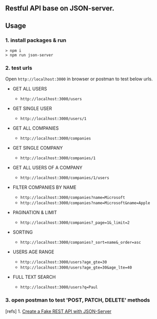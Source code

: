 ## Restful API base on JSON-server.

## Usage

### 1. install packages & run 

```shell
> npm i 
> npm run json-server
```

### 2. test urls

Open `http://localhost:3000` in browser or postman to test below urls.

- GET ALL USERS
  - `http://localhost:3000/users`
- GET SINGLE USER
  - `http://localhost:3000/users/1`

- GET ALL COMPANIES
  - `http://localhost:3000/companies`
- GET SINGLE COMPANY
  - `http://localhost:3000/companies/1`
- GET ALL USERS OF A COMPANY
  - `http://localhost:3000/companies/1/users`

- FILTER COMPANIES BY NAME
  - `http://localhost:3000/companies?name=Microsoft`
  - `http://localhost:3000/companies?name=Microsoft&name=Apple`
- PAGINATION & LIMIT
  - `http://localhost:3000/companies?_page=1&_limit=2`
- SORTING
  - `http://localhost:3000/companies?_sort=name&_order=asc`
- USERS AGE RANGE
  - `http://localhost:3000/users?age_gte=30`
  - `http://localhost:3000/users?age_gte=30&age_lte=40`
- FULL TEXT SEARCH
  - `http://localhost:3000/users?q=Paul`

### 3. open postman to test 'POST, PATCH, DELETE' methods

[refs]  1. [Create a Fake REST API with JSON-Server](https://www.youtube.com/watch?v=1zkgdLZEdwM)